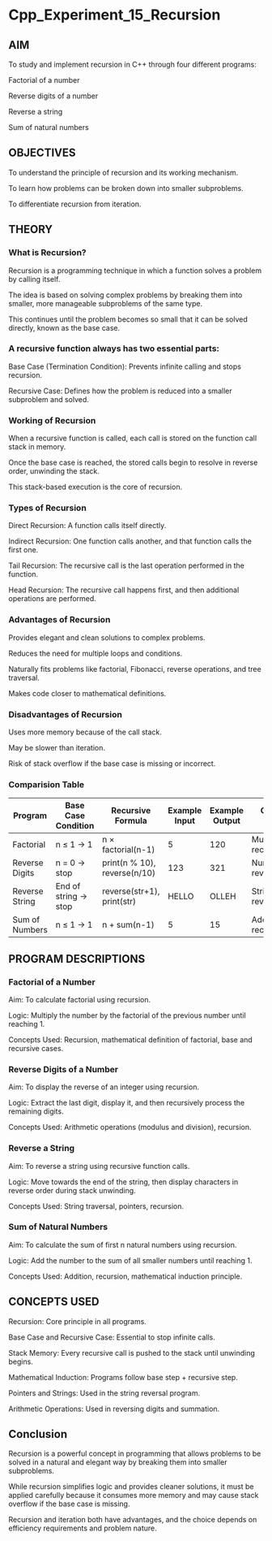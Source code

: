 # Cpp_Experiment_15_Recursion

## AIM

To study and implement recursion in C++ through four different programs:

Factorial of a number

Reverse digits of a number

Reverse a string

Sum of natural numbers

## OBJECTIVES

To understand the principle of recursion and its working mechanism.

To learn how problems can be broken down into smaller subproblems.

To differentiate recursion from iteration.

## THEORY
### What is Recursion?

Recursion is a programming technique in which a function solves a problem by calling itself. 

The idea is based on solving complex problems by breaking them into smaller, more manageable subproblems of the same type. 

This continues until the problem becomes so small that it can be solved directly, known as the base case.

### A recursive function always has two essential parts:

Base Case (Termination Condition): Prevents infinite calling and stops recursion.

Recursive Case: Defines how the problem is reduced into a smaller subproblem and solved.

### Working of Recursion

When a recursive function is called, each call is stored on the function call stack in memory. 

Once the base case is reached, the stored calls begin to resolve in reverse order, unwinding the stack. 

This stack-based execution is the core of recursion.

### Types of Recursion

Direct Recursion: A function calls itself directly.

Indirect Recursion: One function calls another, and that function calls the first one.

Tail Recursion: The recursive call is the last operation performed in the function.

Head Recursion: The recursive call happens first, and then additional operations are performed.

### Advantages of Recursion

Provides elegant and clean solutions to complex problems.

Reduces the need for multiple loops and conditions.

Naturally fits problems like factorial, Fibonacci, reverse operations, and tree traversal.

Makes code closer to mathematical definitions.

### Disadvantages of Recursion

Uses more memory because of the call stack.

May be slower than iteration.

Risk of stack overflow if the base case is missing or incorrect.

### Comparision Table 
| Program        | Base Case Condition  | Recursive Formula            | Example Input | Example Output | Concept Focus            |
| -------------- | -------------------- | ---------------------------- | ------------- | -------------- | ------------------------ |
| Factorial      | n ≤ 1 → 1            | n × factorial(n-1)           | 5             | 120            | Multiplication recursion |
| Reverse Digits | n = 0 → stop         | print(n % 10), reverse(n/10) | 123           | 321            | Number reversal          |
| Reverse String | End of string → stop | reverse(str+1), print(str)   | HELLO         | OLLEH          | String reversal          |
| Sum of Numbers | n ≤ 1 → 1            | n + sum(n-1)                 | 5             | 15             | Addition recursion       |


## PROGRAM DESCRIPTIONS
### Factorial of a Number

Aim: To calculate factorial using recursion.

Logic: Multiply the number by the factorial of the previous number until reaching 1.

Concepts Used: Recursion, mathematical definition of factorial, base and recursive cases.

### Reverse Digits of a Number

Aim: To display the reverse of an integer using recursion.

Logic: Extract the last digit, display it, and then recursively process the remaining digits.

Concepts Used: Arithmetic operations (modulus and division), recursion.

### Reverse a String

Aim: To reverse a string using recursive function calls.

Logic: Move towards the end of the string, then display characters in reverse order during stack unwinding.

Concepts Used: String traversal, pointers, recursion.

### Sum of Natural Numbers

Aim: To calculate the sum of first n natural numbers using recursion.

Logic: Add the number to the sum of all smaller numbers until reaching 1.

Concepts Used: Addition, recursion, mathematical induction principle.

## CONCEPTS USED

Recursion: Core principle in all programs.

Base Case and Recursive Case: Essential to stop infinite calls.

Stack Memory: Every recursive call is pushed to the stack until unwinding begins.

Mathematical Induction: Programs follow base step + recursive step.

Pointers and Strings: Used in the string reversal program.

Arithmetic Operations: Used in reversing digits and summation.

## Conclusion

Recursion is a powerful concept in programming that allows problems to be solved in a natural and elegant way by breaking them into smaller subproblems.

While recursion simplifies logic and provides cleaner solutions, it must be applied carefully because it consumes more memory and may cause stack overflow if the base case is missing. 

Recursion and iteration both have advantages, and the choice depends on efficiency requirements and problem nature.
